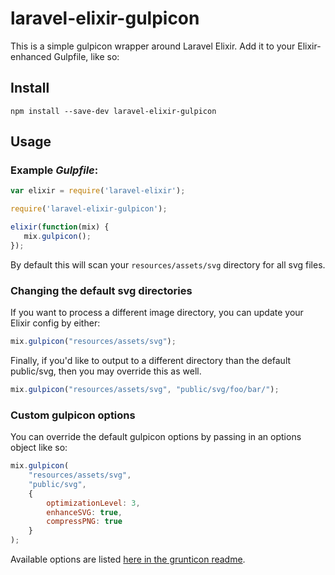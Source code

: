 # laravel-elixir-gulpicon

This is a simple gulpicon wrapper around Laravel Elixir. Add it to your Elixir-enhanced Gulpfile, like so:

## Install

```
npm install --save-dev laravel-elixir-gulpicon
```

## Usage

### Example *Gulpfile*:

```javascript
var elixir = require('laravel-elixir');

require('laravel-elixir-gulpicon');

elixir(function(mix) {
   mix.gulpicon();
});
```

By default this will scan your `resources/assets/svg` directory for all svg files.

### Changing the default svg directories

If you want to process a different image directory, you can update your Elixir config by either:

```javascript
mix.gulpicon("resources/assets/svg");
```

Finally, if you'd like to output to a different directory than the default public/svg, then you may override this as well.

```javascript
mix.gulpicon("resources/assets/svg", "public/svg/foo/bar/");
```

### Custom gulpicon options

You can override the default gulpicon options by passing in an options object like so:

```javascript
mix.gulpicon(
    "resources/assets/svg",
    "public/svg",
    {
        optimizationLevel: 3,
        enhanceSVG: true,
        compressPNG: true
    }
);
```

Available options are listed [here in the grunticon readme](https://github.com/filamentgroup/grunticon-lib#options).